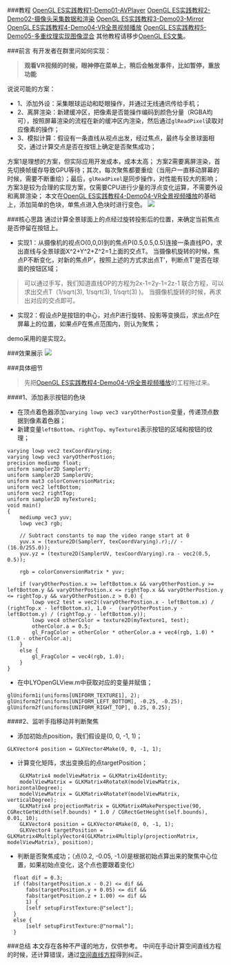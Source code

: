 ###教程
[OpenGL ES实践教程1-Demo01-AVPlayer](http://www.jianshu.com/p/64d9c58d8344)
[OpenGL ES实践教程2-Demo02-摄像头采集数据和渲染](http://www.jianshu.com/p/7182b8c1d7f4)
[OpenGL ES实践教程3-Demo03-Mirror](http://www.jianshu.com/p/4001da2663ca)
[OpenGL ES实践教程4-Demo04-VR全景视频播放](http://www.jianshu.com/p/0c8d080bb375)
[OpenGL ES实践教程5-Demo05-多重纹理实现图像混合](http://www.jianshu.com/p/f5c6593e1a44)
其他教程请移步[OpenGL ES文集](http://www.jianshu.com/notebooks/2135411/latest)。

###前言
有开发者在群里问如何实现：
>**观看VR视频的时候，眼神停在菜单上，稍后会触发事件，比如暂停，重放功能**

说说可能的方案：
 * 1、添加外设：采集眼球运动和眨眼操作，并通过无线通讯传给手机；
 * 2、离屏渲染：新建缓冲区，把像素是否能操作编码到颜色分量（RGBA均可），按照屏幕渲染的流程在新的缓冲区内渲染，然后通过`glReadPixel`读取对应像素的操作；
 * 3、模拟计算：假设有一条直线从视点出发，经过焦点，最终与全景球面相交，通过计算交点是否在按钮上确定是否聚焦成功；

方案1是理想的方案，但实际应用开发成本，成本太高；
方案2需要离屏渲染，首先切换帧缓存导致GPU等待；其次，每次聚焦都要重绘（当用户一直移动屏幕的时候，需要不断重绘）；最后，`glReadPixel`是同步操作，对性能有较大的影响；
方案3是较为合理的实现方案，仅需要CPU进行少量的浮点变化运算，不需要外设和离屏渲染；
本文在[OpenGL ES实践教程4-Demo04-VR全景视频播放](http://www.jianshu.com/p/0c8d080bb375)的基础上，添加简单的色块，单焦点进入色块时进行变色。
![](http://upload-images.jianshu.io/upload_images/1049769-1a7719455c9d2101.png?imageMogr2/auto-orient/strip%7CimageView2/2/w/1240)

###核心思路
通过计算全景球面上的点经过旋转投影后的位置，来确定当前焦点是否停留在按钮上。
 * 实现1：从摄像机的视点O(0,0,0)到的焦点P(0.5,0.5,0.5)连接一条直线PO，求出直线与全景球面X^2+Y^2+Z^2=1上面的交点T。
当摄像机旋转的时候，焦点P不断变化，对新的焦点P’，按照上述的方式求出点T’，判断点T’是否在球面的按钮区域；
>可以通过手写，我们知道直线OP的方程为2x-1=2y-1=2z-1
联合方程，可以求出交点T（1/sqrt(3), 1/sqrt(3), 1/sqrt(3) )。
当摄像机旋转的时候，再求出对应的交点即可。

 * 实现2：假设点P是按钮的中心，对点P进行旋转、投影等变换后，求出点P在屏幕上的位置，如果点P在焦点范围内，则认为聚焦；

demo采用的是实现2。

###效果展示
![](http://upload-images.jianshu.io/upload_images/1049769-fa98a96c5f84482a.gif?imageMogr2/auto-orient/strip)

###具体细节
>先把[OpenGL ES实践教程4-Demo04-VR全景视频播放](http://www.jianshu.com/p/0c8d080bb375)的工程拖过来。

####1、添加表示按钮的色块
 * 在顶点着色器添加`varying lowp vec3 varyOtherPostion`变量，传递顶点数据到像素着色器；
 * 新建变量`leftBottom`、`rightTop`、`myTexture1`表示按钮的区域和按钮的纹理；
```
varying lowp vec2 texCoordVarying;
varying lowp vec3 varyOtherPostion;
precision mediump float;
uniform sampler2D SamplerY;
uniform sampler2D SamplerUV;
uniform mat3 colorConversionMatrix;
uniform vec2 leftBottom;
uniform vec2 rightTop;
uniform sampler2D myTexture1;
void main()
{
    mediump vec3 yuv;
    lowp vec3 rgb;
    
    // Subtract constants to map the video range start at 0
    yuv.x = (texture2D(SamplerY, texCoordVarying).r);// - (16.0/255.0));
    yuv.yz = (texture2D(SamplerUV, texCoordVarying).ra - vec2(0.5, 0.5));
    
    rgb = colorConversionMatrix * yuv;
    
    if (varyOtherPostion.x >= leftBottom.x && varyOtherPostion.y >= leftBottom.y && varyOtherPostion.x <= rightTop.x && varyOtherPostion.y <= rightTop.y && varyOtherPostion.z > 0.0) {
        lowp vec2 test = vec2((varyOtherPostion.x - leftBottom.x) / (rightTop.x - leftBottom.x), 1.0 -  (varyOtherPostion.y - leftBottom.y) / (rightTop.y - leftBottom.y));
        lowp vec4 otherColor = texture2D(myTexture1, test);
        otherColor.a = 0.5;
        gl_FragColor = otherColor * otherColor.a + vec4(rgb, 1.0) * (1.0 - otherColor.a);
    }
    else {
        gl_FragColor = vec4(rgb, 1.0);
    }
}
```

* 在中LYOpenGLView.m中获取对应的变量并赋值；
```
glUniform1i(uniforms[UNIFORM_TEXTURE1], 2);
glUniform2f(uniforms[UNIFORM_LEFT_BOTTOM], -0.25, -0.25);
glUniform2f(uniforms[UNIFORM_RIGHT_TOP], 0.25, 0.25);
```
 
####2、监听手指移动并判断聚焦
 * 添加初始点position，我们假设是(0, 0, -1, 1)；
```
GLKVector4 position = GLKVector4Make(0, 0, -1, 1);
```

* 计算变化矩阵，求出变换后的点targetPosition；
```
    GLKMatrix4 modelViewMatrix = GLKMatrix4Identity;
    modelViewMatrix = GLKMatrix4RotateX(modelViewMatrix, horizontalDegree);
    modelViewMatrix = GLKMatrix4RotateY(modelViewMatrix, verticalDegree);
    GLKMatrix4 projectionMatrix = GLKMatrix4MakePerspective(90, CGRectGetWidth(self.bounds) * 1.0 / CGRectGetHeight(self.bounds), 0.01, 10);
    GLKVector4 position = GLKVector4Make(0, 0, -1, 1);
    GLKVector4 targetPosition = GLKMatrix4MultiplyVector4(GLKMatrix4Multiply(projectionMatrix, modelViewMatrix), position);
```


 * 判断是否聚焦成功；（点(0.2, -0.05, -1.0)是根据初始点算出来的聚焦中心位置，如果初始点变化，这个点也要跟着变化）
  ```
    float dif = 0.3;
    if (fabs(targetPosition.x - 0.2) <= dif &&
        fabs(targetPosition.y + 0.05) <= dif &&
        fabs(targetPosition.z + 1.00) <= dif &&
        1) {
        [self setupFirstTexture:@"select"];
    }
    else {
        [self setupFirstTexture:@"normal"];
    }
```    


###总结
本文存在各种不严谨的地方，仅供参考。
中间在手动计算空间直线方程的时候，还计算错误，通过[空间直线方程](http://wenku.baidu.com/link?url=4UcKMW-fMKbDZrbrUXwJy8uM1nK8x8BqZbMt-H2KSIRdpvDKqCQfXdYpy9ZpxnPe-YwK5-jeoLEKvgNxFsz0pMjEDSDpf6-jP1azjzMdUV3)得到纠正。